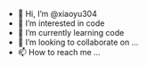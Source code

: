 - 👋 Hi, I’m @xiaoyu304
- 👀 I’m interested in code
- 🌱 I’m currently learning code
- 💞️ I’m looking to collaborate on ...
- 📫 How to reach me ...

<!---
xiaoyu304/xiaoyu304 is a ✨ special ✨ repository because its `README.md` (this file) appears on your GitHub profile.
You can click the Preview link to take a look at your changes.
--->
